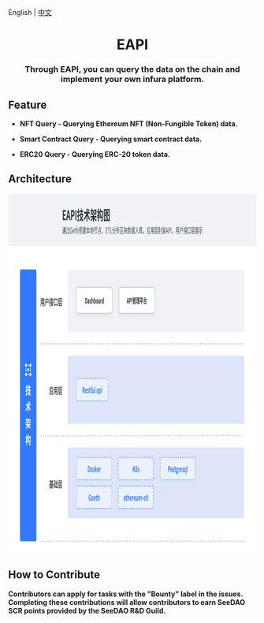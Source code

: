 English | [中文](https://github.com/SeeDAO-DevGuild/EAPI/blob/main/README_zh.md)
<h1 align="center"> 
    <b>EAPI  <br />
</h1>
<h3 align="center"> 
    Through EAPI, you can query the data on the chain and implement your own infura platform.
<h3>

## Feature
* **NFT Query** - Querying Ethereum NFT (Non-Fungible Token) data.

* **Smart Contract Query** - Querying smart contract data.

* **ERC20 Query** - Querying ERC-20 token data.

## Architecture
<img src="./document/static/EAPI架构.png" alt="s" width="1024" height="728">

## How to Contribute
Contributors can apply for tasks with the "Bounty" label in the issues. Completing these contributions will allow contributors to earn SeeDAO SCR points provided by the SeeDAO R&D Guild.
